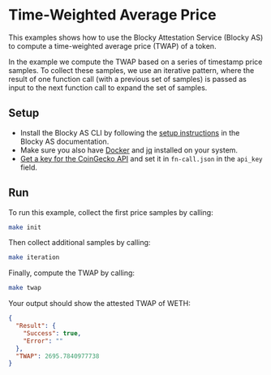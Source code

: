 # Time-Weighted Average Price

This examples shows how to use the Blocky Attestation Service (Blocky AS) to
compute a time-weighted average price (TWAP) of a token. 

In the example we compute the TWAP based on a series of timestamp price samples.
To collect these samples, we use an iterative pattern, where the result of one 
function call (with a previous set of samples) is passed as input to the next
function call to expand the set of samples.

## Setup

- Install the Blocky AS CLI by following the
  [setup instructions](https://blocky-docs.redocly.app/attestation-service/setup)
  in the Blocky AS documentation.
- Make sure you also have
  [Docker](https://www.docker.com/) and [jq](https://jqlang.org/) installed on
  your system.
- [Get a key for the CoinGecko API](https://docs.coingecko.com/reference/setting-up-your-api-key)
  and set it in `fn-call.json` in the `api_key` field.

## Run

To run this example, collect the first price samples by calling:

```bash
make init
```

Then collect additional samples by calling:

```bash
make iteration
```

Finally, compute the TWAP by calling:

```bash
make twap
```

Your output should show the attested TWAP of WETH:

```json
{
  "Result": {
    "Success": true,
    "Error": ""
  },
  "TWAP": 2695.7840977738
}
```
